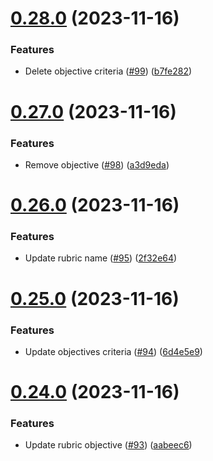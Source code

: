 # [0.28.0](https://github.com/upb-code-labs/main-api/compare/v0.27.0...v0.28.0) (2023-11-16)


### Features

* Delete objective criteria ([#99](https://github.com/upb-code-labs/main-api/issues/99)) ([b7fe282](https://github.com/upb-code-labs/main-api/commit/b7fe28294d05a10c2eb1d4811e1877b795f6b1b8))



# [0.27.0](https://github.com/upb-code-labs/main-api/compare/v0.26.0...v0.27.0) (2023-11-16)


### Features

* Remove objective ([#98](https://github.com/upb-code-labs/main-api/issues/98)) ([a3d9eda](https://github.com/upb-code-labs/main-api/commit/a3d9eda6f7f7b7e5440668f0e149d90addd52ceb))



# [0.26.0](https://github.com/upb-code-labs/main-api/compare/v0.25.0...v0.26.0) (2023-11-16)


### Features

* Update rubric name ([#95](https://github.com/upb-code-labs/main-api/issues/95)) ([2f32e64](https://github.com/upb-code-labs/main-api/commit/2f32e6479e09804248bcd98f652ba251fc0993a1))



# [0.25.0](https://github.com/upb-code-labs/main-api/compare/v0.24.0...v0.25.0) (2023-11-16)


### Features

* Update objectives criteria ([#94](https://github.com/upb-code-labs/main-api/issues/94)) ([6d4e5e9](https://github.com/upb-code-labs/main-api/commit/6d4e5e957d6fed3d471ac1f9848efd2222ee245e))



# [0.24.0](https://github.com/upb-code-labs/main-api/compare/v0.23.2...v0.24.0) (2023-11-16)


### Features

* Update rubric objective ([#93](https://github.com/upb-code-labs/main-api/issues/93)) ([aabeec6](https://github.com/upb-code-labs/main-api/commit/aabeec6434aaad4966294688f02175f2f733c662))



